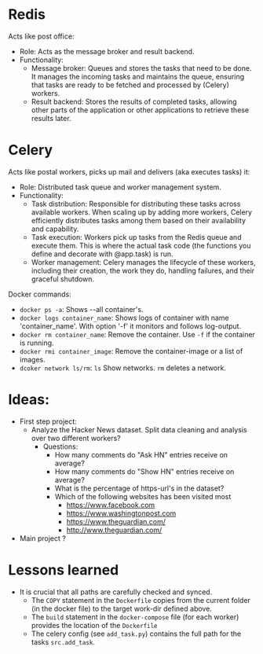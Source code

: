 # Redis 
Acts like post office:
- Role: Acts as the message broker and result backend.
- Functionality:
    - Message broker: Queues and stores the tasks that need to be done. It manages the incoming tasks and maintains the queue, ensuring that tasks are ready to be fetched and processed by (Celery) workers.
    - Result backend: Stores the results of completed tasks, allowing other parts of the application or other applications to retrieve these results later.

# Celery 
Acts like postal workers, picks up mail and delivers (aka executes tasks) it:
* Role: Distributed task queue and worker management system.
* Functionality:
    - Task distribution: Responsible for distributing these tasks across available workers. When scaling up by adding more workers, Celery efficiently distributes tasks among them based on their availability and capability.
    - Task execution: Workers pick up tasks from the Redis queue and execute them. This is where the actual task code (the functions you define and decorate with @app.task) is run.
    - Worker management: Celery manages the lifecycle of these workers, including their creation, the work they do, handling failures, and their graceful shutdown.


 Docker commands:
 - `docker ps -a`:  Shows --all container's. 
 - `docker logs container_name`: Shows logs of container with name 'container_name'. With option '-f' it monitors and follows log-output.
 - `docker rm container_name`: Remove the container. Use `-f` if the container is running.
 - `docker rmi container_image`: Remove the container-image or a list of images.
 - `dcoker network ls/rm`: `ls` Show networks. `rm` deletes a network.

# Ideas:
 - First step project:
   - Analyze the Hacker News dataset. Split data cleaning and analysis over two different workers?
     - Questions:
       - How many comments do "Ask HN" entries receive on average?
       - How many comments do "Show HN" entries receive on average?
       - What is the percentage of https-url's in the dataset?
       - Which of the following websites has been visited most
         - https://www.facebook.com
         - https://www.washingtonpost.com
         - https://www.theguardian.com/
         - http://www.theguardian.com/
- Main project ?


# Lessons learned
- It is crucial that all paths are carefully checked and synced.
  - The `COPY` statement in the `Dockerfile` copies from the current folder (in the docker file) to the target work-dir defined above.
  - The `build` statement in the `docker-compose` file (for each worker) provides the location of the `Dockerfile`
  - The celery config (see `add_task.py`) contains the full path for the tasks `src.add_task`.